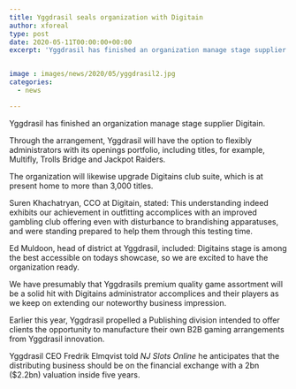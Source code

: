 ```yaml
---
title: Yggdrasil seals organization with Digitain
author: xforeal 
type: post
date: 2020-05-11T00:00:00+00:00
excerpt: 'Yggdrasil has finished an organization manage stage supplier Digitain '


image : images/news/2020/05/yggdrasil2.jpg
categories:
  - news

---
```

Yggdrasil has finished an organization manage stage supplier Digitain. 

Through the arrangement, Yggdrasil will have the option to flexibly administrators with its openings portfolio, including titles, for example, Multifly, Trolls Bridge and Jackpot Raiders. 

The organization will likewise upgrade Digitains club suite, which is at present home to more than 3,000 titles. 

Suren Khachatryan, CCO at Digitain, stated: This understanding indeed exhibits our achievement in outfitting accomplices with an improved gambling club offering even with disturbance to brandishing apparatuses, and were standing prepared to help them through this testing time. 

Ed Muldoon, head of district at Yggdrasil, included: Digitains stage is among the best accessible on todays showcase, so we are excited to have the organization ready. 

We have presumably that Yggdrasils premium quality game assortment will be a solid hit with Digitains administrator accomplices and their players as we keep on extending our noteworthy business impression. 

Earlier this year, Yggdrasil propelled a Publishing division intended to offer clients the opportunity to manufacture their own B2B gaming arrangements from Yggdrasil innovation. 

Yggdrasil CEO Fredrik Elmqvist told _NJ Slots Online_ he anticipates that the distributing business should be on the financial exchange with a 2bn ($2.2bn) valuation inside five years.